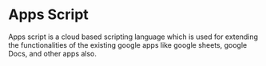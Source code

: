 # Apps Script
Apps script is a cloud based scripting language which is used for extending the functionalities of the existing google apps like google sheets, google Docs, and other apps also.
